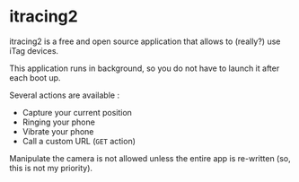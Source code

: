# itracing2
itracing2 is a free and open source application that allows to (really?) use iTag devices.

This application runs in background, so you do not have to launch it after each boot up.

Several actions are available :

* Capture your current position
* Ringing your phone
* Vibrate your phone
* Call a custom URL (`GET` action)

Manipulate the camera is not allowed unless the entire app is re-written (so, this is not my priority).